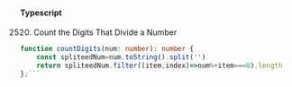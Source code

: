 #### Typescript
2520. Count the Digits That Divide a Number


```typescript
function countDigits(num: number): number {
    const spliteedNum=num.toString().split('')
    return spliteedNum.filter((item,index)=>num%+item===0).length
};```